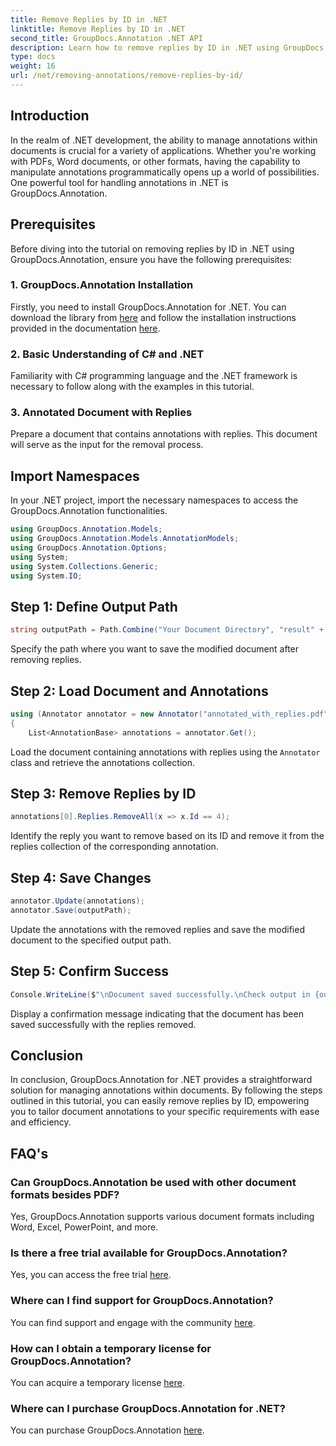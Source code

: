 ```yaml
---
title: Remove Replies by ID in .NET
linktitle: Remove Replies by ID in .NET
second_title: GroupDocs.Annotation .NET API
description: Learn how to remove replies by ID in .NET using GroupDocs.Annotation. Follow our step-by-step tutorial for efficient document annotation management.
type: docs
weight: 16
url: /net/removing-annotations/remove-replies-by-id/
---
```

## Introduction
In the realm of .NET development, the ability to manage annotations within documents is crucial for a variety of applications. Whether you're working with PDFs, Word documents, or other formats, having the capability to manipulate annotations programmatically opens up a world of possibilities. One powerful tool for handling annotations in .NET is GroupDocs.Annotation.
## Prerequisites
Before diving into the tutorial on removing replies by ID in .NET using GroupDocs.Annotation, ensure you have the following prerequisites:
### 1. GroupDocs.Annotation Installation
Firstly, you need to install GroupDocs.Annotation for .NET. You can download the library from [here](https://releases.groupdocs.com/annotation/net/) and follow the installation instructions provided in the documentation [here](https://reference.groupdocs.com/annotation/net/).
### 2. Basic Understanding of C# and .NET
Familiarity with C# programming language and the .NET framework is necessary to follow along with the examples in this tutorial.
### 3. Annotated Document with Replies
Prepare a document that contains annotations with replies. This document will serve as the input for the removal process.

## Import Namespaces
In your .NET project, import the necessary namespaces to access the GroupDocs.Annotation functionalities.
```csharp
using GroupDocs.Annotation.Models;
using GroupDocs.Annotation.Models.AnnotationModels;
using GroupDocs.Annotation.Options;
using System;
using System.Collections.Generic;
using System.IO;
```
## Step 1: Define Output Path
```csharp
string outputPath = Path.Combine("Your Document Directory", "result" + Path.GetExtension("input.pdf"));
```
Specify the path where you want to save the modified document after removing replies.
## Step 2: Load Document and Annotations
```csharp
using (Annotator annotator = new Annotator("annotated_with_replies.pdf"))
{
    List<AnnotationBase> annotations = annotator.Get();
```
Load the document containing annotations with replies using the `Annotator` class and retrieve the annotations collection.
## Step 3: Remove Replies by ID
```csharp
annotations[0].Replies.RemoveAll(x => x.Id == 4);
```
Identify the reply you want to remove based on its ID and remove it from the replies collection of the corresponding annotation.
## Step 4: Save Changes
```csharp
annotator.Update(annotations);
annotator.Save(outputPath);
```
Update the annotations with the removed replies and save the modified document to the specified output path.
## Step 5: Confirm Success
```csharp
Console.WriteLine($"\nDocument saved successfully.\nCheck output in {outputPath}.");
```
Display a confirmation message indicating that the document has been saved successfully with the replies removed.

## Conclusion
In conclusion, GroupDocs.Annotation for .NET provides a straightforward solution for managing annotations within documents. By following the steps outlined in this tutorial, you can easily remove replies by ID, empowering you to tailor document annotations to your specific requirements with ease and efficiency.
## FAQ's
### Can GroupDocs.Annotation be used with other document formats besides PDF?
Yes, GroupDocs.Annotation supports various document formats including Word, Excel, PowerPoint, and more.
### Is there a free trial available for GroupDocs.Annotation?
Yes, you can access the free trial [here](https://releases.groupdocs.com/).
### Where can I find support for GroupDocs.Annotation?
You can find support and engage with the community [here](https://forum.groupdocs.com/c/annotation/10).
### How can I obtain a temporary license for GroupDocs.Annotation?
You can acquire a temporary license [here](https://purchase.groupdocs.com/temporary-license/).
### Where can I purchase GroupDocs.Annotation for .NET?
You can purchase GroupDocs.Annotation [here](https://purchase.groupdocs.com/buy).
